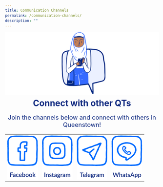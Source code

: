 ```yaml
---
title: Communication Channels
permalink: /communication-channels/
description: ""
---
```

![](/images/CONNECT%20WITH%20US/connect-with-us.png)

<h1 style="text-align:center;color:#102A80;margin-top:-8px">Connect with other QTs</h1>
<p style="text-align:center;font-size:20px;color:#102A80;margin-top:16px">Join the channels below and connect with others in Queenstown!</p>

<table>
<tbody><tr>
  <td>
		<a href="https://www.facebook.com">
						<img style="width:100px;height:144px" src="/images/CONNECT%20WITH%20US/facebook-button.png">
		</a>
	</td>
  <td>
		<a href="https://www.instagram.com">
						<img style="width:100px;height:144px" src="/images/CONNECT%20WITH%20US/instagram-button.png">
		</a>
	</td>
  <td>
		<a href="https://www.telegram.com">
						<img style="width:100px;height:144px" src="/images/CONNECT%20WITH%20US/telegram-button.png">
		</a>
	</td>
  <td>
		<a href="https://www.whatsapp.com">
						<img style="width:100px;height:144px" src="/images/CONNECT%20WITH%20US/whatsapp-button.png">
		</a>
	</td>
</tr>	
</tbody></table>